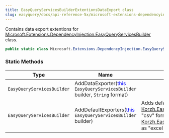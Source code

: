 ```yaml
---
title: EasyQueryServicesBuilderExtentionsDataExport class
slug: easyquery/docs/api-reference-5x/microsoft-extensions-dependencyinjection-namespace/easyqueryservicesbuilderextentionsdataexport-class
---
```



Contains data export extentions for [Microsoft.Extensions.DependencyInjection.EasyQueryServicesBuilder](/api-reference-5x/microsoft-extensions-dependencyinjection-namespace/easyqueryservicesbuilder-class) class.
```csharp
public static class Microsoft.Extensions.DependencyInjection.EasyQueryServicesBuilderExtentionsDataExport

```

### Static Methods

| Type | Name | Description | 
| --- | --- | --- | 
| `EasyQueryServicesBuilder` | AddDataExporter(<span style='color: blue'>this</span> `EasyQueryServicesBuilder` builder, `String` format) |  | 
| `EasyQueryServicesBuilder` | AddDefaultExporters(<span style='color: blue'>this</span> `EasyQueryServicesBuilder` builder) | Adds default exporters: [Korzh.EasyQuery.Services.CsvDataExporter](/api-reference-5x/korzh-easyquery-services-namespace/csvdataexporter-class) as "csv" format and [Korzh.EasyQuery.Services.ExcelHtmlDataExporter](/api-reference-5x/korzh-easyquery-services-namespace/excelhtmldataexporter-class) as "excel-html" format. |